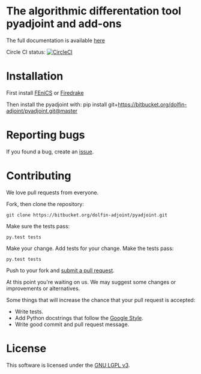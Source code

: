 # The algorithmic differentation tool pyadjoint and add-ons

The full documentation is available [here](http://pyadjoint.readthedocs.io)

Circle CI status: [![CircleCI](https://circleci.com/bb/dolfin-adjoint/pyadjoint.svg?style=svg)](https://circleci.com/bb/dolfin-adjoint/pyadjoint)

# Installation
First install [FEniCS](http://fenicsproject.org) or [Firedrake](http://firedrakeproject.org)

Then install the pyadjoint with:
    pip install git+https://bitbucket.org/dolfin-adjoint/pyadjoint.git@master

# Reporting bugs

If you found a bug, create an [issue].

[issue]: https://bitbucket.org/dolfin-adjoint/pyadjoint/issues/new

# Contributing

We love pull requests from everyone. 

Fork, then clone the repository:

    git clone https://bitbucket.org/dolfin-adjoint/pyadjoint.git

Make sure the tests pass:

    py.test tests

Make your change. Add tests for your change. Make the tests pass:

    py.test tests

Push to your fork and [submit a pull request][pr].

[pr]: https://bitbucket.org/dolfin-adjoint/pyadjoint/pull-requests/new

At this point you're waiting on us. We may suggest
some changes or improvements or alternatives.

Some things that will increase the chance that your pull request is accepted:

* Write tests.
* Add Python docstrings that follow the [Google Style][style].
* Write good commit and pull request message.

[style]: http://sphinxcontrib-napoleon.readthedocs.io/en/latest/example_google.html

# License
This software is licensed under the [GNU LGPL v3][license].

[license]: https://bitbucket.org/dolfin-adjoint/pyadjoint/raw/master/LICENSE